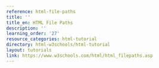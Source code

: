 ```yaml
---
reference: html-file-paths
title: ''
title_en: HTML File Paths
description: ''
learning_order: '27'
resource_categories: html-tutorial
directory: html-w3schools/html-tutorial
layout: tutorials
link: https://www.w3schools.com/html/html_filepaths.asp
---
```

